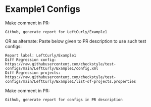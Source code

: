 # Example1 Configs
Make comment in PR:
```
Github, generate report for LeftCurly/Example1
```
OR as alternate:
Paste below given to PR description to use such test configs:
```
Report label: LeftCurly/Example1
Diff Regression config: https://raw.githubusercontent.com/checkstyle/test-configs/main/LeftCurly/Example1/config.xml
Diff Regression projects: https://raw.githubusercontent.com/checkstyle/test-configs/main/LeftCurly/Example1/list-of-projects.properties
```
Make comment in PR:
```
Github, generate report for configs in PR description
```
